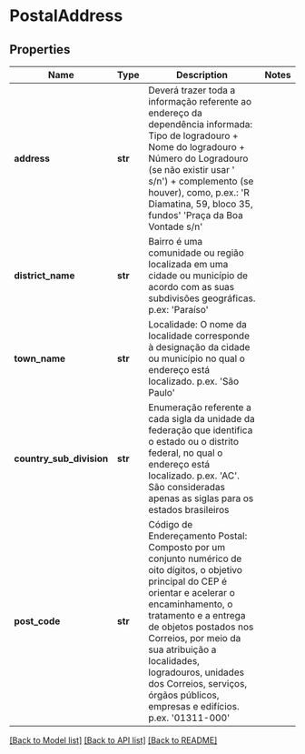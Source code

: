 # PostalAddress

## Properties
Name | Type | Description | Notes
------------ | ------------- | ------------- | -------------
**address** | **str** | Deverá trazer toda a informação referente ao endereço da dependência informada: Tipo de logradouro + Nome do logradouro + Número do Logradouro (se não existir usar &#x27; s/n&#x27;) + complemento (se houver), como, p.ex.: &#x27;R Diamatina, 59, bloco 35, fundos&#x27; &#x27;Praça da Boa Vontade s/n&#x27; | 
**district_name** | **str** | Bairro é uma comunidade ou região localizada em uma cidade ou município de acordo com as suas subdivisões geográficas. p.ex: &#x27;Paraíso&#x27; | 
**town_name** | **str** | Localidade: O nome da localidade corresponde à designação da cidade ou município no qual o endereço está localizado. p.ex. &#x27;São Paulo&#x27; | 
**country_sub_division** | **str** | Enumeração referente a cada sigla da unidade da federação que identifica o estado ou o distrito federal, no qual o endereço está localizado. p.ex. &#x27;AC&#x27;. São consideradas apenas as siglas para os estados brasileiros | 
**post_code** | **str** | Código de Endereçamento Postal: Composto por um conjunto numérico de oito dígitos, o objetivo principal do CEP é orientar e acelerar o encaminhamento, o tratamento e a entrega de objetos postados nos Correios, por meio da sua atribuição a localidades, logradouros, unidades dos Correios, serviços, órgãos públicos, empresas e edifícios. p.ex. &#x27;01311-000&#x27; | 

[[Back to Model list]](../README.md#documentation-for-models) [[Back to API list]](../README.md#documentation-for-api-endpoints) [[Back to README]](../README.md)

